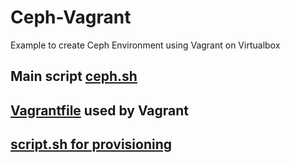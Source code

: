 # Ceph-Vagrant
Example to create Ceph Environment using Vagrant on Virtualbox

## Main script <a href=script.sh>ceph.sh</a>
## <a href=Vagrantfile>Vagrantfile</a> used by Vagrant
## <a href=script.sh>script.sh for provisioning</a>
